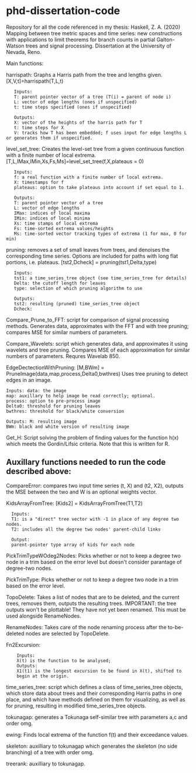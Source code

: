 # phd-dissertation-code
Repository for all the code referenced in my thesis:  Haskell, Z. A. (2020) Mapping between tree metric spaces and time series: new constructions with applications to limit theorems for branch counts in partial Galton-Watson trees and signal processing. Dissertation at the University of Nevada, Reno.

Main functions:

harrispath: Graphs a Harris path from the tree and lengths given.
[X,V,t]=harrispath(T,L,t) 

       Inputs:
       T: parent pointer vector of a tree (T(i) = parent of node i)
       L: vector of edge lengths (ones if unspecified)
       t: time steps specified (ones if unspecified)
       
       Outputs:
       X: vector of the heights of the harris path for T
       t: time steps for X
       V: tracks how T has been embedded; f uses input for edge lengths L or generates them if unspecified.


level_set_tree: Creates the level-set tree from a given continuous function with a finite number of local extrema. 
[T,L,IMax,IMin,Xs,Fs,Ms]=level_set_tree(f,X,plateaus = 0)

       Inputs: 
       f: a real function with a finite number of local extrema.
       X: timestamps for f
       plateaus: option to take plateaus into account if set equal to 1.
       
       Outputs: 
       T: parent pointer vector of a tree
       L: vector of edge lengths
       IMax: indices of local maxima
       IMin: indices of local minima
       Xs: time stamps of local extrema
       Fs: time-sorted extrema values/heights
       Ms: time-sorted vector tracking types of extrema (1 for max, 0 for min)
       
pruning: removes a set of small leaves from trees, and denoises the corresponding time series. Options are included for paths with long flat portions, i.e. plateaus.
[tst2,Dcheck] = pruning(tst1,Delta,type) 

       Inputs: 
       tst1: a time_series_tree object (see time_series_tree for details)
       Delta: the cutoff length for leaves
       type: selection of which pruning algorithm to use 
       
       Outputs:
       tst2: resulting (pruned) time_series_tree object
       Dcheck: 

Compare_Prune_to_FFT: script for comparison of signal processing methods. Generates data, approximates with the FFT and with tree pruning; compares MSE for similar numbers
of parameters.

Compare_Wavelets: script which generates data, and approximates it using wavelets and tree pruning. Compares MSE of each approximation for similar numbers of parameters. 
Requres Wavelab 850.

EdgeDectectionWithPruning: [M,BWm] = PruneImage(data,map,process,Delta0,bwthres)
Uses tree pruning to detect edges in an image.

    Inputs: data: the image
    map: auxillary to help image be read correctly; optional.
    process: option to pre-process image
    Delta0: threshold for pruning leaves
    bwthres: threshold for black/white conversion
    
    Outputs: M: resulting image
    BWm: black and white version of resulting image
    
 
Get_H: Script solving the problem of finding values for the function h(x) which meets the Gordin/Lifsic criteria.  Note that this is written for R.

Auxillary functions needed to run the code described above:
------------------------------------------------------------

CompareError: compares two input time series (t, X) and (t2, X2), outputs the MSE between the two and W is an optional weights vector. 

KidsArrayFromTree: [Kids2] = KidsArrayFromTree(T1,T2)

      Inputs: 
      T1: is a "direct" tree vector with -1 in place of any degree two nodes.
      T2: includes all the degree two nodes' parent-child links
      
      Output: 
      parent-pointer type array of kids for each node

PickTrimTypeWOdeg2Nodes: Picks whether or not to keep a degree two node in a trim based on the error level but doesn't consider parantage of degree-two nodes.

PickTrimType: Picks whether or not to keep a degree two node in a trim based on the error level.

TopoDelete: Takes a list of nodes that are to be deleted, and the current trees, removes them, outputs the resulting trees. IMPORTANT: the tree outputs won't be plottable! They have not yet been renamed. This must be used alongside RenameNodes.

RenameNodes: Takes care of the node renaming process after the to-be-deleted nodes are selected by TopoDelete.

Fn2Excursion: 

        Inputs:
        X(t) is the function to be analysed;
        Outputs:
        X1(t1) is the longest excursion to be found in X(t), shifted to
        begin at the origin.

time_series_tree: script which defines a class of time_series_tree objects, which store data about trees
 and their corresponding Harris paths in one place, and which have methods defined on them for visualizing, as well as for pruning, resulting in modified time_series_tree objects.

tokunagap: generates a Tokunaga self-similar tree with parameters a,c and order omg.

ewing: Finds local extrema of the function f(t) and their exceedance values.

skeleton: auxilliary to tokunagap which generates the skeleton (no side branching) of a tree with order omg.

treerank: auxilliary to tokunagap.
